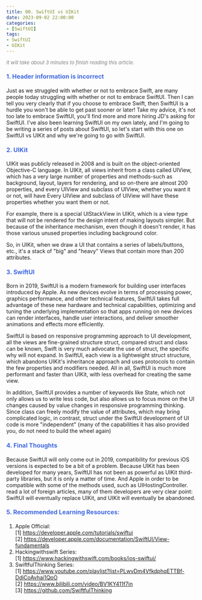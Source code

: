 ```yaml
---
title: 00. SwiftUI vs UIKit
date: 2023-09-02 22:00:00
categories: 
- [SwiftUI]
tags:
- SwiftUI
- UIKit
---
```



<font color=gray size=2>*It will take about 3 minutes to finish reading this article.*</font>

#### <font size=3 color=#4169E1>1. Header information is incorrect</font> 

Just as we struggled with whether or not to embrace Swift, are many people today struggling with whether or not to embrace SwiftUI. Then I can tell you very clearly that if you choose to embrace Swift, then SwiftUI is a hurdle you won't be able to get past sooner or later! Take my advice, it's not too late to embrace SwiftUI, you'll find more and more hiring JD's asking for SwiftUI. I've also been learning SwiftUI on my own lately, and I'm going to be writing a series of posts about SwiftUI, so let's start with this one on SwiftUI vs UIKit and why we're going to go with SwiftUI.


#### <font size=3 color=#4169E1>2. UIKit</font> 

UIKit was publicly released in 2008 and is built on the object-oriented Objective-C language. In UIKit, all views inherit from a class called UIView, which has a very large number of properties and methods-such as background, layout, layers for rendering, and so on-there are almost 200 properties, and every UIView and subclass of UIView, whether you want it or not, will have Every UIView and subclass of UIView will have these properties whether you want them or not. 

For example, there is a special UIStackView in UIKit, which is a view type that will not be rendered for the design intent of making layouts simpler. But because of the inheritance mechanism, even though it doesn't render, it has those various unused properties including background color. 

So, in UIKit, when we draw a UI that contains a series of labels/buttons, etc., it's a stack of "big" and "heavy" Views that contain more than 200 attributes.

#### <font size=3 color=#4169E1>3. SwiftUI</font> 

Born in 2019, SwiftUI is a modern framework for building user interfaces introduced by Apple. As new devices evolve in terms of processing power, graphics performance, and other technical features, SwiftUI takes full advantage of these new hardware and technical capabilities, optimizing and tuning the underlying implementation so that apps running on new devices can render interfaces, handle user interactions, and deliver smoother animations and effects more efficiently.

SwiftUI is based on responsive programming approach to UI development, all the views are fine-grained structure struct, compared struct and class can be known, Swift is very much advocate the use of struct, the specific why will not expand.  In SwiftUI, each view is a lightweight struct structure, which abandons UIKit's inheritance approach and uses protocols to contain the few properties and modifiers needed. All in all, SwiftUI is much more performant and faster than UIKit, with less overhead for creating the same view.

In addition, SwiftUI provides a number of keywords like State, which not only allows us to write less code, but also allows us to focus more on the UI changes caused by value changes in responsive programming thinking. Since class can freely modify the value of attributes, which may bring complicated logic, in contrast, struct under the SwiftUI development of UI code is more "independent" (many of the capabilities it has also provided you, do not need to build the wheel again)

#### <font size=3 color=#4169E1>4. Final Thoughts </font> 

Because SwiftUI will only come out in 2019, compatibility for previous iOS versions is expected to be a bit of a problem. Because UIKit has been developed for many years, SwiftUI has not been as powerful as UIKit third-party libraries, but it is only a matter of time. And Apple in order to be compatible with some of the methods used, such as UIHostingController. read a lot of foreign articles, many of them developers are very clear point: SwiftUI will eventually replace UIKit, and UIKit will eventually be abandoned.

#### <font size=3 color=#4169E1>5. Recommended Learning Resources: </font> 
1. Apple Official:   
[1] https://developer.apple.com/tutorials/swiftui  
[2] https://developer.apple.com/documentation/SwiftUI/View-fundamentals
2. Hackingwithswift Series:  
[1] https://www.hackingwithswift.com/books/ios-swiftui/
3. SwiftfulThinking Series:    
[1] https://www.youtube.com/playlist?list=PLwvDm4VfkdphqETTBf-DdjCoAvhai1QpO   
[2] https://www.bilibili.com/video/BV1KY411f7in   
[3] https://github.com/SwiftfulThinking   

